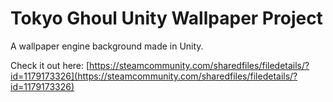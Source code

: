 # Tokyo Ghoul Unity Wallpaper Project
A wallpaper engine background made in Unity.

Check it out here: [https://steamcommunity.com/sharedfiles/filedetails/?id=1179173326](https://steamcommunity.com/sharedfiles/filedetails/?id=1179173326)
